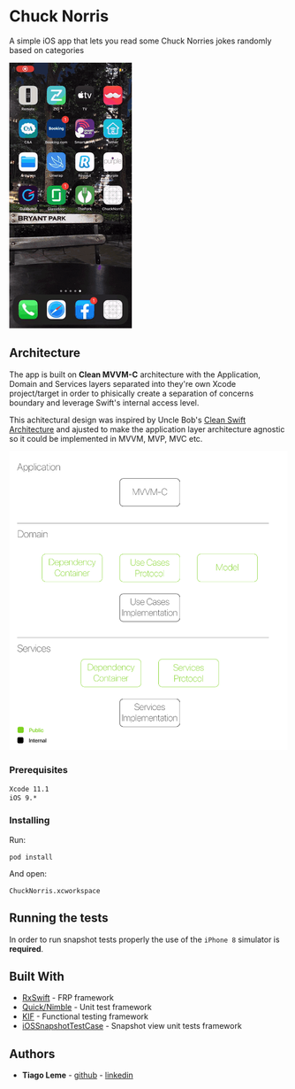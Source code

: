 # Chuck Norris

A simple iOS app that lets you read some Chuck Norries jokes randomly based on categories

![](Media/ChuckNorris.gif)

## Architecture

The app is built on **Clean MVVM-C** architecture with the Application, Domain and Services layers separated into they're own Xcode project/target in order to phisically create a separation of concerns boundary and leverage Swift's internal access level.

This achitectural design was inspired by Uncle Bob's [Clean Swift Architecture](https://clean-swift.com/) and ajusted to make the application layer architecture agnostic so it could be implemented in MVVM, MVP, MVC etc.

![](Media/Architecture.png)

### Prerequisites

```
Xcode 11.1
iOS 9.*
```

### Installing

Run:
```
pod install
```

And open:
```
ChuckNorris.xcworkspace
```

## Running the tests

In order to run snapshot tests properly the use of the `iPhone 8` simulator is **required**.

## Built With

* [RxSwift](https://github.com/ReactiveX/RxSwift) - FRP framework
* [Quick/Nimble](https://github.com/Quick/Nimble) - Unit test framework
* [KIF](https://github.com/kif-framework/KIF) - Functional testing framework
* [iOSSnapshotTestCase](https://github.com/uber/ios-snapshot-test-case) - Snapshot view unit tests framework

## Authors

* **Tiago Leme** - [github](https://github.com/tfleme) - [linkedin](https://www.linkedin.com/in/tiagoleme/)
